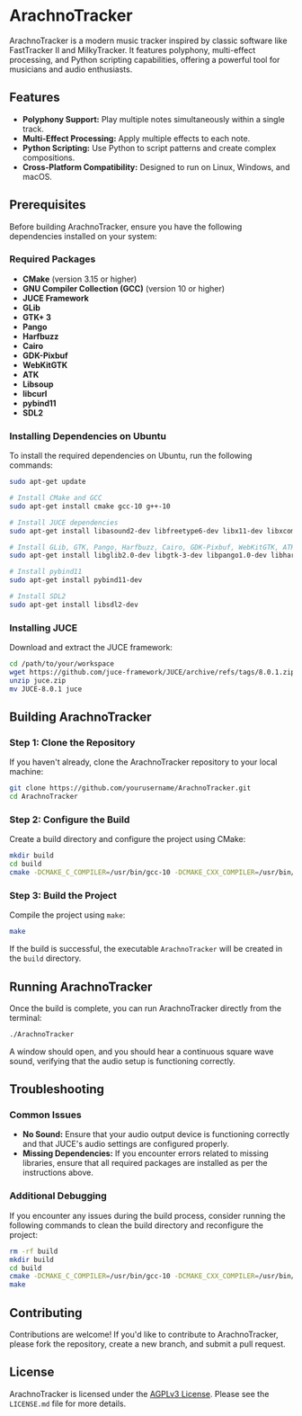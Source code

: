 # ArachnoTracker

ArachnoTracker is a modern music tracker inspired by classic software like FastTracker II and MilkyTracker. It features polyphony, multi-effect processing, and Python scripting capabilities, offering a powerful tool for musicians and audio enthusiasts.

## Features

- **Polyphony Support:** Play multiple notes simultaneously within a single track.
- **Multi-Effect Processing:** Apply multiple effects to each note.
- **Python Scripting:** Use Python to script patterns and create complex compositions.
- **Cross-Platform Compatibility:** Designed to run on Linux, Windows, and macOS.

## Prerequisites

Before building ArachnoTracker, ensure you have the following dependencies installed on your system:

### Required Packages

- **CMake** (version 3.15 or higher)
- **GNU Compiler Collection (GCC)** (version 10 or higher)
- **JUCE Framework**
- **GLib**
- **GTK+ 3**
- **Pango**
- **Harfbuzz**
- **Cairo**
- **GDK-Pixbuf**
- **WebKitGTK**
- **ATK**
- **Libsoup**
- **libcurl**
- **pybind11**
- **SDL2**

### Installing Dependencies on Ubuntu

To install the required dependencies on Ubuntu, run the following commands:

```bash
sudo apt-get update

# Install CMake and GCC
sudo apt-get install cmake gcc-10 g++-10

# Install JUCE dependencies
sudo apt-get install libasound2-dev libfreetype6-dev libx11-dev libxcomposite-dev libxcursor-dev libxext-dev libxinerama-dev libxrandr-dev libxrender-dev libcurl4-openssl-dev

# Install GLib, GTK, Pango, Harfbuzz, Cairo, GDK-Pixbuf, WebKitGTK, ATK, and Libsoup
sudo apt-get install libglib2.0-dev libgtk-3-dev libpango1.0-dev libharfbuzz-dev libcairo2-dev libgdk-pixbuf2.0-dev libwebkit2gtk-4.0-dev libatk1.0-dev libsoup2.4-dev

# Install pybind11
sudo apt-get install pybind11-dev

# Install SDL2
sudo apt-get install libsdl2-dev
```

### Installing JUCE

Download and extract the JUCE framework:

```bash
cd /path/to/your/workspace
wget https://github.com/juce-framework/JUCE/archive/refs/tags/8.0.1.zip -O juce.zip
unzip juce.zip
mv JUCE-8.0.1 juce
```

## Building ArachnoTracker

### Step 1: Clone the Repository

If you haven't already, clone the ArachnoTracker repository to your local machine:

```bash
git clone https://github.com/yourusername/ArachnoTracker.git
cd ArachnoTracker
```

### Step 2: Configure the Build

Create a build directory and configure the project using CMake:

```bash
mkdir build
cd build
cmake -DCMAKE_C_COMPILER=/usr/bin/gcc-10 -DCMAKE_CXX_COMPILER=/usr/bin/g++-10 ..
```

### Step 3: Build the Project

Compile the project using `make`:

```bash
make
```

If the build is successful, the executable `ArachnoTracker` will be created in the `build` directory.

## Running ArachnoTracker

Once the build is complete, you can run ArachnoTracker directly from the terminal:

```bash
./ArachnoTracker
```

A window should open, and you should hear a continuous square wave sound, verifying that the audio setup is functioning correctly.

## Troubleshooting

### Common Issues

- **No Sound:** Ensure that your audio output device is functioning correctly and that JUCE's audio settings are configured properly.
- **Missing Dependencies:** If you encounter errors related to missing libraries, ensure that all required packages are installed as per the instructions above.

### Additional Debugging

If you encounter any issues during the build process, consider running the following commands to clean the build directory and reconfigure the project:

```bash
rm -rf build
mkdir build
cd build
cmake -DCMAKE_C_COMPILER=/usr/bin/gcc-10 -DCMAKE_CXX_COMPILER=/usr/bin/g++-10 ..
make
```

## Contributing

Contributions are welcome! If you'd like to contribute to ArachnoTracker, please fork the repository, create a new branch, and submit a pull request.

## License

ArachnoTracker is licensed under the [AGPLv3 License](https://www.gnu.org/licenses/agpl-3.0.html). Please see the `LICENSE.md` file for more details.